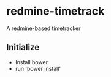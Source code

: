 # redmine-timetrack

A redmine-based timetracker

## Initialize

- Install bower
- run 'bower install'
